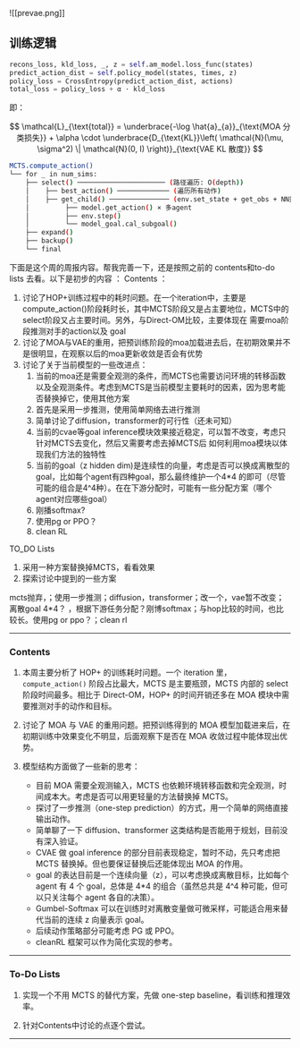 ![[prevae.png]]


## 训练逻辑

```python
recons_loss, kld_loss, _, z = self.am_model.loss_func(states)
predict_action_dist = self.policy_model(states, times, z)
policy_loss = CrossEntropy(predict_action_dist, actions)
total_loss = policy_loss + α ⋅ kld_loss
```

即：

$$
\mathcal{L}_{\text{total}} = \underbrace{-\log \hat{a}_{a}}_{\text{MOA 分类损失}} + \alpha \cdot \underbrace{D_{\text{KL}}\left( \mathcal{N}(\mu, \sigma^2) \| \mathcal{N}(0, I) \right)}_{\text{VAE KL 散度}}
$$


```bash
MCTS.compute_action()
└── for _ in num_sims:
    ├── select() ────────────────────── (路径遍历: O(depth))
    │    ├── best_action() ───────────── (遍历所有动作)
    │    ├── get_child() ─────────────── (env.set_state + get_obs + NN推理)
    │         ├── model.get_action() × 多agent
    │         ├── env.step()
    │         └── model_goal.cal_subgoal()
    ├── expand()
    ├── backup()
    └── final

```


下面是这个周的周报内容。帮我完善一下，还是按照之前的 contents和to-do lists 去看。以下是初步的内容 ：
Contents ： 
1. 讨论了HOP+训练过程中的耗时问题。在一个iteration中，主要是 compute_action()阶段耗时长，其中MCTS阶段又是占主要地位，MCTS中的select阶段又占主要时间。另外，与Direct-OM比较，主要体现在 需要moa阶段推测对手的action以及 goal
2. 讨论了MOA与VAE的重用，把预训练阶段的moa加载进去后，在初期效果并不是很明显，在观察以后的moa更新收敛是否会有优势
3. 讨论了关于当前模型的一些改进点：
	1. 当前的moa还是需要全观测的条件，而MCTS也需要访问环境的转移函数以及全观测条件。考虑到MCTS是当前模型主要耗时的因素，因为思考能否替换掉它，使用其他方案
	2. 首先是采用一步推测，使用简单网络去进行推测
	3. 简单讨论了diffusion，transformer的可行性（还未可知）
	4. 当前的cvae等goal inference模块效果接近稳定，可以暂不改变，考虑只针对MCTS去变化，然后又需要考虑去掉MCTS后 如何利用moa模块以体现我们方法的独特性
	5. 当前的goal（z hidden dim)是连续性的向量，考虑是否可以换成离散型的goal，比如每个agent有四种goal，那么最终维护一个4\*4 的即可（尽管可能的组合是4^4种）。在在下游分配时，可能有一些分配方案（哪个agent对应哪些goal）
	6. 刚播softmax?
	7. 使用pg or PPO？
	8. clean RL

TO_DO Lists
1. 采用一种方案替换掉MCTS，看看效果
2. 探索讨论中提到的一些方案
  


mcts抛弃，；使用一步推测；diffusion，transformer；改一个，vae暂不改变；离散goal 4*4？ ，根据下游任务分配？刚博softmax；与hop比较的时间，也比较长。使用pg or ppo？；clean rl



---

### **Contents**

1. 本周主要分析了 HOP+ 的训练耗时问题。一个 iteration 里，`compute_action()` 阶段占比最大，MCTS 是主要瓶颈，MCTS 内部的 select 阶段时间最多。相比于 Direct-OM，HOP+ 的时间开销还多在 MOA 模块中需要推测对手的动作和目标。

2. 讨论了 MOA 与 VAE 的重用问题。把预训练得到的 MOA 模型加载进来后，在初期训练中效果变化不明显，后面观察下是否在 MOA 收敛过程中能体现出优势。

3. 模型结构方面做了一些新的思考：

   * 目前 MOA 需要全观测输入，MCTS 也依赖环境转移函数和完全观测，时间成本大。考虑是否可以用更轻量的方法替换掉 MCTS。
   * 探讨了一步推测（one-step prediction）的方式，用一个简单的网络直接输出动作。
   * 简单聊了一下 diffusion、transformer 这类结构是否能用于规划，目前没有深入验证。
   * CVAE 做 goal inference 的部分目前表现稳定，暂时不动，先只考虑把 MCTS 替换掉。但也要保证替换后还能体现出 MOA 的作用。
   * goal 的表达目前是一个连续向量（z），可以考虑换成离散目标，比如每个 agent 有 4 个 goal，总体是 4\*4 的组合（虽然总共是 4^4 种可能，但可以只关注每个 agent 各自的决策）。
   * Gumbel-Softmax 可以在训练时对离散变量做可微采样，可能适合用来替代当前的连续 z 向量表示 goal。
   * 后续动作策略部分可能考虑 PG 或 PPO。
   * cleanRL 框架可以作为简化实现的参考。

---

### **To-Do Lists**

1. 实现一个不用 MCTS 的替代方案，先做 one-step baseline，看训练和推理效率。

2. 针对Contents中讨论的点逐个尝试。

---
